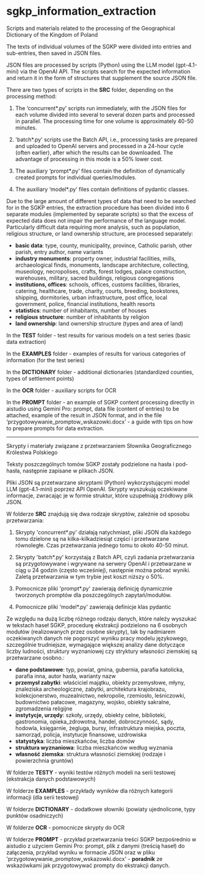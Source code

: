 # sgkp_information_extraction

Scripts and materials related to the processing of the Geographical Dictionary of the Kingdom of Poland

The texts of individual volumes of the SGKP were divided into entries and sub-entries, then saved in JSON files.

JSON files are processed by scripts (Python) using the LLM model (gpt-4.1-mini) via the OpenAI API. The scripts search for the expected information and return it in the form of structures that supplement the source JSON file.

There are two types of scripts in the **SRC** folder, depending on the processing method:

1. The ‘concurrent*.py’ scripts run immediately, with the JSON files for each volume divided into several to several dozen parts and processed in parallel. The processing time for one volume is approximately 40-50 minutes.

2. 'batch*.py' scripts use the Batch API, i.e., processing tasks are prepared and uploaded to OpenAI servers and processed in a 24-hour cycle (often earlier), after which the results can be downloaded. The advantage of processing in this mode is a 50% lower cost.

3. The auxiliary ‘prompt*.py’ files contain the definition of dynamically created prompts for individual queries/modules.

4. The auxiliary ‘model*.py’ files contain definitions of pydantic classes.

Due to the large amount of different types of data that need to be searched for in the SGKP entries, the extraction procedure has been divided into 6 separate modules (implemented by separate scripts) so that the excess of expected data does not impair the performance of the language model. Particularly difficult data requiring more analysis, such as population, religious structure, or land ownership structure, are processed separately:

  - **basic data**: type, county, municipality, province, Catholic parish, other parish, entry author, name variants
  - **industry monuments**: property owner, industrial facilities, mills, archaeological finds, monuments, landscape architecture, collecting, museology,   necropolises, crafts, forest lodges, palace construction, warehouses, military, sacred buildings, religious congregations
  - **institutions, offices**: schools, offices, customs facilities, libraries, catering, healthcare, trade, charity, courts, breeding, bookstores, shipping, dormitories, urban infrastructure, post office, local government, police, financial institutions, health resorts
  - **statistics**: number of inhabitants, number of houses
  - **religious structure**: number of inhabitants by religion
  - **land ownership**: land ownership structure (types and area of land)

In the **TEST** folder - test results for various models on a test series (basic data extraction)

In the **EXAMPLES** folder - examples of results for various categories of information (for the test series)

In the **DICTIONARY** folder - additional dictionaries (standardized counties, types of settlement points)

In the **OCR** folder - auxiliary scripts for OCR

In the **PROMPT** folder - an example of SGKP content processing directly in aistudio using Gemini Pro: prompt, data file (content of entries) to be attached, example of the result in JSON format, and in the file ‘przygotowywanie_promptow_wskazowki.docx’ - a guide with tips on how to prepare prompts for data extraction.

---

Skrypty i materiały związane z przetwarzaniem Słownika Geograficznego Królestwa Polskiego

Teksty poszczególnych tomów SGKP zostały podzielone na hasła i pod-hasła, następnie zapisane w plikach JSON.

Pliki JSON są przetwarzane skryptami (Python) wykorzystującymi model LLM (gpt-4.1-mini) poprzez API OpenAI. Skrypty wyszukują oczekiwane informacje,
zwracając je w formie struktur, które uzupełniają źródłowy plik JSON.

W folderze **SRC** znajdują się dwa rodzaje skryptów, zależnie od sposobu przetwarzania:

1. Skrypty 'concurrent*.py' działają natychmiast, pliki JSON dla każdego tomu dzielone są na kilka-kilkadziesiąt części i przetwarzane równoległe. Czas przetwarzania jednego tomu to około 40-50 minut. 

2. Skrypty 'batch*.py' korzystają z Batch API, czyli zadania przetwarzania są przygotowywane i wgrywane na serwery OpenAI i przetwarzane w ciąg u 24 godzin (często wcześniej), następnie można pobrać wyniki. Zaletą przetwarzania w tym trybie jest koszt niższy o 50%. 

3. Pomocnicze pliki 'prompt*.py' zawierają definicję dynamicznie tworzonych promptów dla poszczególnych zapytań/modułów. 

4. Pomocnicze pliki 'model*.py' zawierają definicje klas pydantic

Ze względu na dużą liczbę różnego rodzaju danych, które należy wyszukać w tekstach haseł SGKP, procedurę ekstrakcji podzielono na 6 osobnych modułów (realizowanych przez osobne skrypty), tak by nadmiarem oczekiwanych danych nie pogorszyć wyniku pracy modelu językowego, szczególnie trudniejsze, wymagające większej analizy dane dotyczące liczby ludności, struktury wyznaniowej czy stryktury własności ziemskiej są przetwarzane osobno.:

   - **dane podstawowe**: typ, powiat, gmina, gubernia, parafia katolicka, parafia inna, autor hasła, warianty nazw
   - **przemysł zabytki**: właściciel majątku, obiekty przemysłowe, młyny, znaleziska archeologiczne, zabytki, architektura krajobrazu, kolekcjonerstwo, muzealnictwo, nekropolie, rzemiosło, leśniczowki, budownictwo pałacowe, magazyny, wojsko, obiekty sakralne, zgromadzenia religijne
   - **instytycje, urzędy**: szkoły, urzędy, obiekty celne, biblioteki, gastronomia, opieka_zdrowotna, handel, dobroczynność, sądy, hodowla, księgarnie, żegluga, bursy, infrastruktura miejska, poczta, samorząd, policja, instytucje finansowe, uzdrowiska 
   - **statystyka**: liczba mieszkańców, liczba domów
   - **struktura wyznaniowa**: liczba mieszkańców według wyznania
   - **własność ziemska**: struktura własności ziemskiej (rodzaje i powierzchnia gruntów)


W folderze **TESTY** - wyniki testów różnych modeli na serii testowej (ekstrakcja danych podstawowych)

W folderze **EXAMPLES** - przykłady wyników dla różnych kategorii informacji (dla serii testowej)

W folderze **DICTIONARY** - dodatkowe słowniki (powiaty ujednolicone, typy punktów osadniczych)

W folderze **OCR** - pomocnicze skrypty do OCR

W folderze **PROMPT** - przykład przetwarzania treści SGKP bezpośrednio w aistudio z użyciem Gemini Pro: prompt, plik z danymi (treścią haseł) do załączenia, przykład wyniku w formacie JSON oraz w pliku 'przygotowywanie_promptow_wskazowki.docx' - **poradnik** ze wskazówkami jak przygotowywać prompty do ekstrakcji danych.
